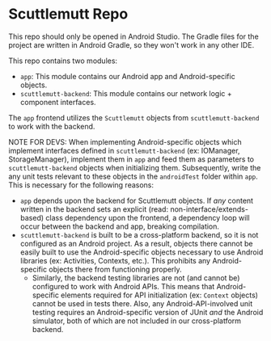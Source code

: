 # Scuttlemutt Repo

This repo should only be opened in Android Studio.  The Gradle files for the project are written in Android Gradle, so they won't work in any other IDE.

This repo contains two modules:
- `app`:  This module contains our Android app and Android-specific objects.
- `scuttlemutt-backend`:  This module contains our network logic + component interfaces.

The `app` frontend utilizes the `Scuttlemutt` objects from `scuttlemutt-backend` to work with the backend.

NOTE FOR DEVS:  When implementing Android-specific objects which implement interfaces defined in `scuttlemutt-backend` (ex:  IOManager, StorageManager), implement them in `app` and feed them as parameters to `scuttlemutt-backend` objects when initializing them.  Subsequently, write the any unit tests relevant to these objects in the `androidTest` folder within `app`.  This is necessary for the following reasons:
- `app` depends upon the backend for Scuttlemutt objects.  If _any_ content written in the backend sets an explicit (read:  non-interface/extends-based) class dependency upon the frontend, a dependency loop will occur between the backend and app, breaking compilation.
- `scuttlemutt-backend` is built to be a cross-platform backend, so it is not configured as an Android project.  As a result, objects there cannot be easily built to use the Android-specific objects necessary to use Android libraries (ex:  Activities, Contexts, etc.).  This prohibits any Android-specific objects there from functioning properly. 
  - Similarly, the backend testing libraries are not (and cannot be) configured to work with Android APIs.  This means that Android-specific elements required for API initialization (ex:  `Context` objects) cannot be used in tests there.  Also, any Android-API-involved unit testing requires an Android-specific version of JUnit _and_ the Android simulator, both of which are not included in our cross-platform backend.
